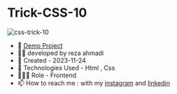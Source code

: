 # Trick-CSS-10

![css-trick-10](https://github.com/ahmadideveloper/Trick-CSS-10/assets/141068188/fb1d06f5-c118-478d-95ea-760b4ee916a8)


- 🔗 [Demo Project](https://ahmadideveloper.github.io/Trick-CSS-10/)
- 👨‍💻 developed by reza ahmadi 
- 📆 Created - 2023-11-24
- 🤖 Technologies Used - Html , Css
- 🕵🏻‍♀️ Role - Frontend
- 📫 How to reach me : with my [instagram](https://instagram.com/ahmadideveloper) and [linkedin](https://linkedin.com/in/reza-ahmadi-639351286)
